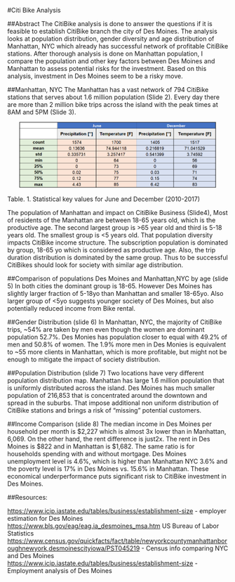 #Citi Bike Analysis

##Abstract
The CitiBike analysis is done to answer the questions if it is feasible to establish CitiBike branch the city of Des Moines. The analysis looks at population distribution, gender diversity and age distribution of Manhattan, NYC which already has successful network of profitable CitiBike stations. After thorough analysis is done on Manhattan population, I compare the population and other key factors between Des Moines and Manhattan to assess potential risks for the investment. Based on this analysis, investment in Des Moines seem to be a risky move.

##Manhattan, NYC 
The Manhattan has a vast network of 794 CitiBike stations that serves about 1.6 million population (Slide 2). Every day there are more than 2 million bike trips across the island with the peak times at 8AM and 5PM (Slide 3).

<p align="center">
<img src="https://github.com/tolewicz/surfs_up/blob/master/Images/Table1.PNG" width="450" height= "150">
</p>

Table. 1. Statistical key values for June and December (2010-2017)

The population of Manhattan and impact on CitiBike Business (Slide4),
Most of residents of the Manhattan are between 18-65 years old, which is the productive age. The second largest group is >65 year old and third is 5-18 years old. The smallest group is <5 years old. That population diversity impacts CitiBike income structure. The subscription population is dominated by group, 18-65 yo which is considered as productive age. Also, the trip duration distribution is dominated by the same group. Thus to be successful CitiBikes should look for society with similar age distribution.

##Comparison of populations Des Moines and Manhattan,NYC by age (slide 5)
In both cities the dominant group is 18-65. However Des Moines has slightly larger fraction of 5-18yo than Manhattan and smaller 18-65yo. Also larger group of <5yo suggests younger society of Des Moines, but also potentially reduced income from Bike rental. 

##Gender Distribution (slide 6)
In Manhattan, NYC, the majority of CitiBike trips, ~54% are taken by men even though the women are dominant population 52.7%. Des Monies has population closer to equal with 49.2% of men and 50.8% of women. The 1.9% more men in Des Monies is equivalent to ~55 more clients in Manhattan, which is more profitable, but might not be enough to mitigate the impact of society distribution.

##Population Distribution (slide 7)
Two locations have very different population distribution map. Manhattan has large 1.6 million population that is uniformly distributed across the island. Des Moines has much smaller population of 216,853 that is concentrated around the downtown and spread in the suburbs. That impose additional non uniform distribution of CitiBike stations and brings a risk of “missing” potential customers.

##Income Comparison (slide 8)
The median income in Des Moines per household per month is $2,227 which is almost 3x lower than in Manhattan, 6,069. On the other hand, the rent difference is just2x. The rent in Des Moines is $822 and in Manhattan is $1,682. The same ratio is for households spending with and without mortgage.
Des Moines unemployment level is 4.6%, which is higher than Manhattan NYC 3.6% and the poverty level is 17% in Des Moines vs. 15.6% in Manhattan. These economical underperformance puts significant risk to CitiBike investment in Des Moines. 

##Resources:

https://www.icip.iastate.edu/tables/business/establishment-size - employer estimation for Des Moines
https://www.bls.gov/eag/eag.ia_desmoines_msa.htm US Bureau of Labor Statistics 
https://www.census.gov/quickfacts/fact/table/newyorkcountymanhattanboroughnewyork,desmoinescityiowa/PST045219 - Census info comparing NYC and Des Moines
https://www.icip.iastate.edu/tables/business/establishment-size - Employment analysis of Des Moines


